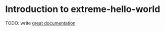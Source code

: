 # Introduction to extreme-hello-world

TODO: write [great documentation](http://jacobian.org/writing/what-to-write/)

